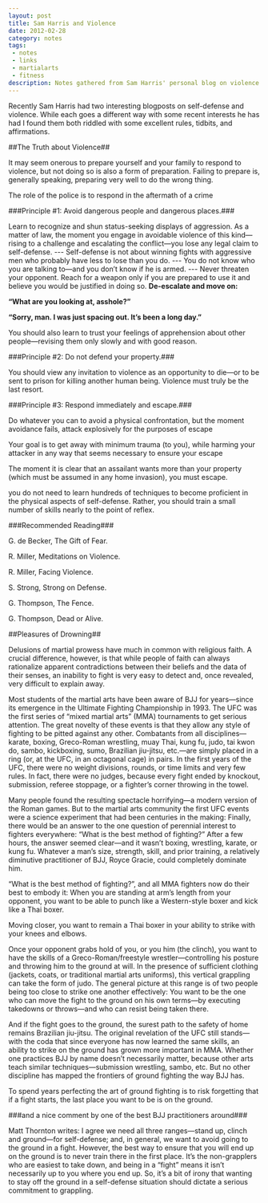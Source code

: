 ```yaml
---
layout: post
title: Sam Harris and Violence
date: 2012-02-28
category: notes
tags:
 - notes
 - links
 - martialarts
 - fitness
description: Notes gathered from Sam Harris' personal blog on violence and BJJ
---
```


Recently Sam Harris had two interesting blogposts on self-defense and violence.  While each goes a different way with some recent interests he has had I found them both riddled with some excellent rules, tidbits, and affirmations.

##The Truth about Violence##

It may seem onerous to prepare yourself and your family to respond to violence, but not doing so is also a form of preparation. Failing to prepare is, generally speaking, preparing very well to do the wrong thing.

The role of the police is to respond in the aftermath of a crime

###Principle #1: Avoid dangerous people and dangerous places.###

Learn to recognize and shun status-seeking displays of aggression.
As a matter of law, the moment you engage in avoidable violence of this kind—rising to a challenge and escalating the conflict—you lose any legal claim to self-defense.
--- Self-defense is not about winning fights with aggressive men who probably have less to lose than you do.
---  You do not know who you are talking to—and you don’t know if he is armed.
--- Never threaten your opponent.
 Reach for a weapon only if you are prepared to use it and believe you would be justified in doing so.
**De-escalate and move on:**

**“What are you looking at, asshole?”**

**“Sorry, man. I was just spacing out. It’s been a long day.”**

You should also learn to trust your feelings of apprehension about other people—revising them only slowly and with good reason.

###Principle #2: Do not defend your property.###

You should view any invitation to violence as an opportunity to die—or to be sent to prison for killing another human being. Violence must truly be the last resort.

###Principle #3: Respond immediately and escape.###

Do whatever you can to avoid a physical confrontation, but the moment avoidance fails, attack explosively for the purposes of escape

Your goal is to get away with minimum trauma (to you), while harming your attacker in any way that seems necessary to ensure your escape

The moment it is clear that an assailant wants more than your property (which must be assumed in any home invasion), you must escape.

you do not need to learn hundreds of techniques to become proficient in the physical aspects of self-defense. Rather, you should train a small number of skills nearly to the point of reflex.

###Recommended Reading###

G. de Becker, The Gift of Fear.

R. Miller, Meditations on Violence. 

R. Miller, Facing Violence.

S. Strong, Strong on Defense.

G. Thompson, The Fence.

G. Thompson, Dead or Alive.

##Pleasures of Drowning##

Delusions of martial prowess have much in common with religious faith. A crucial difference, however, is that while people of faith can always rationalize apparent contradictions between their beliefs and the data of their senses, an inability to fight is very easy to detect and, once revealed, very difficult to explain away.

Most students of the martial arts have been aware of BJJ for years—since its emergence in the Ultimate Fighting Championship in 1993. The UFC was the first series of “mixed martial arts” (MMA) tournaments to get serious attention. The great novelty of these events is that they allow any style of fighting to be pitted against any other. Combatants from all disciplines—karate, boxing, Greco-Roman wrestling, muay Thai, kung fu, judo, tai kwon do, sambo, kickboxing, sumo, Brazilian jiu-jitsu, etc.—are simply placed in a ring (or, at the UFC, in an octagonal cage) in pairs. In the first years of the UFC, there were no weight divisions, rounds, or time limits and very few rules. In fact, there were no judges, because every fight ended by knockout, submission, referee stoppage, or a fighter’s corner throwing in the towel.

Many people found the resulting spectacle horrifying—a modern version of the Roman games. But to the martial arts community the first UFC events were a science experiment that had been centuries in the making: Finally, there would be an answer to the one question of perennial interest to fighters everywhere: “What is the best method of fighting?” After a few hours, the answer seemed clear—and it wasn’t boxing, wrestling, karate, or kung fu. Whatever a man’s size, strength, skill, and prior training, a relatively diminutive practitioner of BJJ, Royce Gracie, could completely dominate him.

“What is the best method of fighting?”, and all MMA fighters now do their best to embody it:
When you are standing at arm’s length from your opponent, you want to be able to punch like a Western-style boxer and kick like a Thai boxer.

Moving closer, you want to remain a Thai boxer in your ability to strike with your knees and elbows.

Once your opponent grabs hold of you, or you him (the clinch), you want to have the skills of a Greco-Roman/freestyle wrestler—controlling his posture and throwing him to the ground at will. In the presence of sufficient clothing (jackets, coats, or traditional martial arts uniforms), this vertical grappling can take the form of judo. The general picture at this range is of two people being too close to strike one another effectively: You want to be the one who can move the fight to the ground on his own terms—by executing takedowns or throws—and who can resist being taken there.

And if the fight goes to the ground, the surest path to the safety of home remains Brazilian jiu-jitsu. The original revelation of the UFC still stands—with the coda that since everyone has now learned the same skills, an ability to strike on the ground has grown more important in MMA. Whether one practices BJJ by name doesn’t necessarily matter, because other arts teach similar techniques—submission wrestling, sambo, etc. But no other discipline has mapped the frontiers of ground fighting the way BJJ has.

To spend years perfecting the art of ground fighting is to risk forgetting that if a fight starts, the last place you want to be is on the ground.

###and a nice comment by one of the best BJJ practitioners around###

Matt Thornton writes: I agree we need all three ranges—stand up, clinch and ground—for self-defense; and, in general, we want to avoid going to the ground in a fight. However, the best way to ensure that you will end up on the ground is to never train there in the first place. It’s the non-grapplers who are easiest to take down, and being in a “fight” means it isn’t necessarily up to you where you end up. So, it’s a bit of irony that wanting to stay off the ground in a self-defense situation should dictate a serious commitment to grappling.
